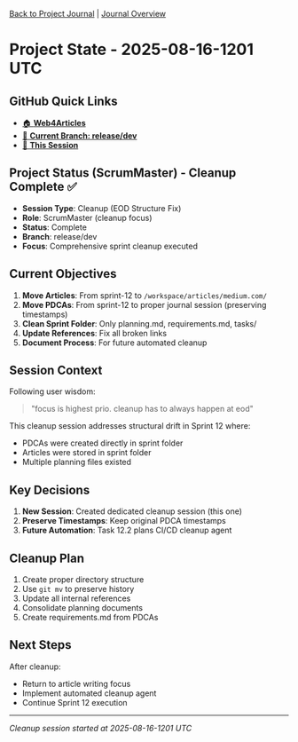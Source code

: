 [Back to Project Journal](../) | [Journal Overview](../project.journal.overview.md)

# Project State - 2025-08-16-1201 UTC

## GitHub Quick Links
- [🏠 **Web4Articles**](https://github.com/Cerulean-Circle-GmbH/Web4Articles)
- [🌿 **Current Branch: release/dev**](https://github.com/Cerulean-Circle-GmbH/Web4Articles/tree/release/dev)
- [📁 **This Session**](https://github.com/Cerulean-Circle-GmbH/Web4Articles/tree/release/dev/scrum.pmo/project.journal/2025-08-16-1201-cleanup)

## Project Status (ScrumMaster) - Cleanup Complete ✅

- **Session Type**: Cleanup (EOD Structure Fix)
- **Role**: ScrumMaster (cleanup focus)
- **Status**: Complete
- **Branch**: release/dev
- **Focus**: Comprehensive sprint cleanup executed

## Current Objectives
1. **Move Articles**: From sprint-12 to `/workspace/articles/medium.com/`
2. **Move PDCAs**: From sprint-12 to proper journal session (preserving timestamps)
3. **Clean Sprint Folder**: Only planning.md, requirements.md, tasks/
4. **Update References**: Fix all broken links
5. **Document Process**: For future automated cleanup

## Session Context
Following user wisdom:
> "focus is highest prio. cleanup has to always happen at eod"

This cleanup session addresses structural drift in Sprint 12 where:
- PDCAs were created directly in sprint folder
- Articles were stored in sprint folder
- Multiple planning files existed

## Key Decisions
1. **New Session**: Created dedicated cleanup session (this one)
2. **Preserve Timestamps**: Keep original PDCA timestamps
3. **Future Automation**: Task 12.2 plans CI/CD cleanup agent

## Cleanup Plan
1. Create proper directory structure
2. Use `git mv` to preserve history
3. Update all internal references
4. Consolidate planning documents
5. Create requirements.md from PDCAs

## Next Steps
After cleanup:
- Return to article writing focus
- Implement automated cleanup agent
- Continue Sprint 12 execution

---
*Cleanup session started at 2025-08-16-1201 UTC*